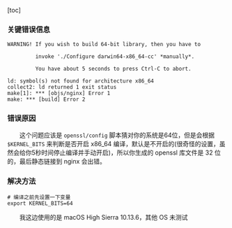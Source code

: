 [toc]
### 关键错误信息

```
WARNING! If you wish to build 64-bit library, then you have to

         invoke './Configure darwin64-x86_64-cc' *manually*.

         You have about 5 seconds to press Ctrl-C to abort.
```

```
ld: symbol(s) not found for architecture x86_64
collect2: ld returned 1 exit status
make[1]: *** [objs/nginx] Error 1
make: *** [build] Error 2
```

### 错误原因

　　这个问题应该是 `openssl/config` 脚本猜对你的系统是64位，但是会根据 `$KERNEL_BITS` 来判断是否开启 x86_64 编译，默认是不开启的(很奇怪的设置，虽然会给你5秒时间停止编译并手动开启)，所以你生成的 openssl 库文件是 32 位的，最后静态链接到 nginx 会出错。

### 解决方法

```
# 编译之前先设置一下变量
export KERNEL_BITS=64
```

　　我这边使用的是 macOS High Sierra 10.13.6，其他 OS 未测试
